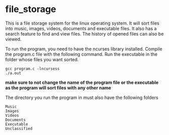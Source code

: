 # file_storage
This is a file storage system for the linux operating system. It will sort files into music, images, videos, documents and executable files. It also has a search feature to find and view files. The history of opened files can also be viewed.

To run the program, you need to have the ncurses library installed. Compile the program.c file with the following command. Run the executable in the folder whose files you want sorted.

```
gcc program.c -lncursess
./a.out

```
**make sure to not change the name of the program file or the executable as the program will sort files with any other name**

The directory you run the program in must also have the following folders

```
Music
Images
Videos
Documents
Executable
Unclassified

```
